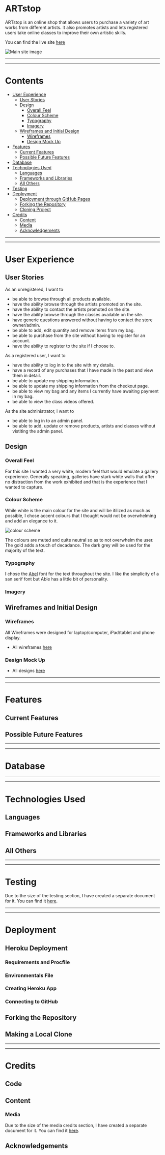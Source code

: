 # ARTstop
ARTstop is an online shop that allows users to purchase a variety of art works from different artists. It also promotes artists and lets registered users take online classes to improve their own artistic skills. 


You can find the live site [here](https://ms4-artstop.herokuapp.com/)

![Main site image](#)

---
---
# Contents
+ [User Experience](#user-experience)
  + [User Stories](#user-stories)
  + [Design](#design)
    + [Overall Feel](#overall-feel)
    + [Colour Scheme](#colour-scheme)
    + [Typography](#typography)
    + [Imagery](#imagery)
  + [Wireframes and Initial Design](#wireframes-and-initial-design)
    + [Wireframes](#wireframes)
    + [Design Mock Up](#design-mock-up)
+ [Features](#features)
  + [Current Features](#current-features)
  + [Possible Future Features](#possible-future-features)
+ [Database](#database)
+ [Technologies Used](#technologies-used)
  + [Languages](#languages)
  + [Frameworks and Libraries](#frameworks-and-libraries)
  + [All Others](#all-others)
+ [Testing](#testing)
+ [Deployment](#deployment)
  + [Deployment through GitHub Pages](#deployment-through-gitHub-pages)
  + [Forking the Repository](#forking-the-repository)
  + [Cloning Project](#cloning-project)
+ [Credits](#credits)
  + [Content](#content)
  + [Media](#media)
  + [Acknowledgements](#acknowledgements)
---
---
# User Experience
## User Stories

As an unregistered, I want to 

+ be able to browse through all products available.
+ have the ability browse through the artists promoted on the site.
+ have the ability to contact the artists promoted on the site.
+ have the ability browse through the classes available on the site.
+ have generic questions answered without having to contact the store owner/admin.
+ be able to add, edit quantity and remove items from my bag.
+ be able to purchase from the site without having to register for an account.
+ have the ability to register to the site if I choose to.

As a registered user, I want to

+ have the ability to log in to the site with  my details.
+ have a record of any purchases that I have made in the past and view them in detail.
+ be able to update my shipping information.
+ be able to update my shipping information from the checkout page. 
+ be able to view my bag and any items I currently have awaiting payment in my bag.
+ be able to view the class videos offered.

As the site administrator, I want to

+ be able to log in to an admin panel.
+ be able to add, update or remove products, artists and classes without vistiting the admin panel.


## Design
### Overall Feel

For this site I wanted a very white, modern feel that would emulate a gallery experience. Generally speaking, galleries have stark white walls that offer no distraction from the work exhibited and that is the experience that I wanted to capture. 

### Colour Scheme

While white is the main colour for the site and will be itilized as much as possible, I chose accent colours that I thought would not be overwhelming and add an elegance to it. 

![colour scheme](docs/colour-scheme.PNG)

The colours are muted and quite neutral so as to not overwhelm the user. 
The gold adds a touch of decadance.
The dark grey will be used for the majority of the text.

### Typography
I chose the [Abel](https://fonts.google.com/specimen/Abel) font for the text throughout the site. I like the simplicity of a san serif font but Able has a little bit of personality. 


### Imagery


## Wireframes and Initial Design
### Wireframes
All Wireframes were designed for laptop/computer, iPad/tablet and phone display.
+ All wireframes [here](#)

### Design Mock Up
+ All designs [here](#)

---
---
# Features
## Current Features




## Possible Future Features


---
---

# Database

---
---
# Technologies Used
## Languages


## Frameworks and Libraries

## All Others


---
---
# Testing
Due to the size of the testing section, I have created a separate document for it. You can find it [here](https://github.com/AmyOShea/MS4-ARTstop/blob/master/TESTING.md). 

---
---
# Deployment

## Heroku Deployment

### Requirements and Procfile


### Environmentals File


### Creating Heroku App


### Connecting to GitHub


## Forking the Repository


## Making a Local Clone



---
---
# Credits
## Code

## Content

### Media

Due to the size of the media credits section, I have created a separate document for it. You can find it [here](https://github.com/AmyOShea/MS4-ARTstop/blob/master/MEDIA-CREDITS.md). 


## Acknowledgements
